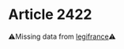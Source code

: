# Article 2422

⚠️Missing data from [legifrance](https://www.legifrance.gouv.fr/codes/article_lc/LEGIARTI000006449658)⚠️